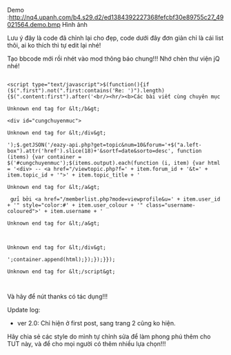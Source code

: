 Demo :http://nq4.upanh.com/b4.s29.d2/ed1384392227368fefcbf30e89755c27_49021564.demo.bmp
Hình ảnh

Lưu ý đây là code đã chỉnh lại cho đẹp, code dưới đây đơn giản chỉ là cái list thôi, ai ko thích thì tự edit lại nhé!

Tạo bbcode mới rồi nhét vào mod thông báo chung!!! Nhớ chèn thư viện jQ nhé!

```

<script type="text/javascript">$(function(){if ($(".first").not(".first:contains('Re: ')").length) {$(".content:first").after('<br/><hr/><b>Các bài viết cùng chuyên mục

Unknown end tag for &lt;/b&gt;

<div id="cungchuyenmuc">

Unknown end tag for &lt;/div&gt;

');$.getJSON('/eazy-api.php?get=topic&num=10&forum='+$("a.left-box").attr('href').slice(18)+'&sortf=date&sorto=desc', function (items) {var container = $('#cungchuyenmuc');$(items.output).each(function (i, item) {var html = '<div> -- <a href="/viewtopic.php?f=' + item.forum_id + '&t=' + item.topic_id + '">' + item.topic_title + '

Unknown end tag for &lt;/a&gt;

 gửi bởi <a href="/memberlist.php?mode=viewprofile&u=' + item.user_id + '" style="color:#' + item.user_colour + '" class="username-coloured">' + item.username + '

Unknown end tag for &lt;/a&gt;



Unknown end tag for &lt;/div&gt;

';container.append(html);});});}});

Unknown end tag for &lt;/script&gt;



```
Và hãy để nút thanks có tác dụng!!!

Update log:

  * ver 2.0: Chỉ hiện ở first post, sang trang 2 cũng ko hiện.



Hãy chia sẻ các style do mình tự chỉnh sửa để làm phong phú thêm cho TUT này, và để cho mọi người có thêm nhiều lựa chọn!!!